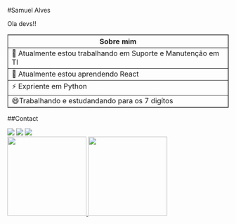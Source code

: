 #Samuel Alves

Ola devs!!

<table border="1">
    <tr>
        <th colspan="3">Sobre mim</th>
    </tr>
    <tr>
        <td>🔭 Atualmente estou trabalhando em Suporte e Manutenção em TI</td>
    </tr>
    <tr>
        <td>🌱 Atualmente estou aprendendo React</td>
    </tr>
     <tr>
        <td>⚡ Expriente em Python</td>
    </tr>
    <tr>
        <td>😄Trabalhando e estudandando para os 7 digítos</td>
    </tr>
</table>


##Contact

<div>
<a href="https://www.instagram.com/muelxt/" target="_blank"><img src="https://img.shields.io/badge/-Instagram-%23E4405F?style=for-the-badge&logo=instagram&logoColor=white" target="_blank"></a>
<a href = "mailto:alvesfreitassamuel20@gmail.com"><img src="https://img.shields.io/badge/Gmail-D14836?style=for-the-badge&logo=gmail&logoColor=white" target="_blank"></a>
<a href="https://www.linkedin.com/in/samuel-alves-freitas-4b4207254/" target="_blank"><img src="https://img.shields.io/badge/-LinkedIn-%230077B5?style=for-the-badge&logo=linkedin&logoColor=white" target="_blank"></a>   
</div>

<div>
<a href="https://github.com/B4N64">
<img height="180em" src="https://github-readme-stats.vercel.app/api/top-langs/?username=B4N64&layout=compact&langs_count=7&theme=dracula"/>
<img height="180em" src="https://github-readme-stats.vercel.app/api?username=B4N64&show_icons=true&theme=dracula&include_all_commits=true&count_private=true"/>
</div>
